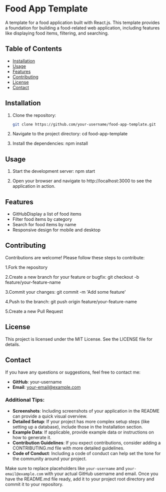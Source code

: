 # Food App Template

A template for a food application built with React.js. This template provides a foundation for building a food-related web application, including features like displaying food items, filtering, and searching.

## Table of Contents

- [Installation](#installation)
- [Usage](#usage)
- [Features](#features)
- [Contributing](#contributing)
- [License](#license)
- [Contact](#contact)

## Installation

1. Clone the repository:
   ```bash
   git clone https://github.com/your-username/food-app-template.git

2. Navigate to the project directory:
    cd food-app-template

3. Install the dependencies:
    npm install

## Usage

1. Start the development server:
    npm start
   
2. Open your browser and navigate to http://localhost:3000 to see the application in action.

## Features

- GitHubDisplay a list of food items
- Filter food items by category
- Search for food items by name
- Responsive design for mobile and desktop

## Contributing

Contributions are welcome! Please follow these steps to contribute:

1.Fork the repository

2.Create a new branch for your feature or bugfix:
    git checkout -b feature/your-feature-name
    
3.Commit your changes:
    git commit -m 'Add some feature'
    
4.Push to the branch:
    git push origin feature/your-feature-name
    
5.Create a new Pull Request

## License

This project is licensed under the MIT License. See the LICENSE file for details.

## Contact
If you have any questions or suggestions, feel free to contact me:

- **GitHub**: your-username
- **Email**: your-email@example.com


### Additional Tips:

- **Screenshots**: Including screenshots of your application in the README can provide a quick visual overview.
- **Detailed Setup**: If your project has more complex setup steps (like setting up a database), include those in the Installation section.
- **Example Data**: If applicable, provide example data or instructions on how to generate it.
- **Contribution Guidelines**: If you expect contributions, consider adding a CONTRIBUTING.md file with more detailed guidelines.
- **Code of Conduct**: Including a code of conduct can help set the tone for the community around your project.

Make sure to replace placeholders like `your-username` and `your-email@example.com` with your actual GitHub username and email. Once you have the README.md file ready, add it to your project root directory and commit it to your repository.
